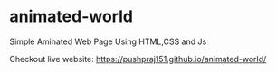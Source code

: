# animated-world
Simple Aminated Web Page Using HTML,CSS and Js

Checkout live website: https://pushpraj151.github.io/animated-world/
